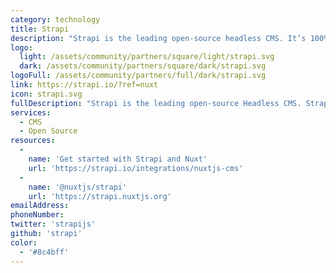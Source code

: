 ```yaml
---
category: technology
title: Strapi
description: "Strapi is the leading open-source headless CMS. It’s 100% JavaScript, fully customizable and developer-first."
logo:
  light: /assets/community/partners/square/light/strapi.svg
  dark: /assets/community/partners/square/dark/strapi.svg
logoFull: /assets/community/partners/full/dark/strapi.svg
link: https://strapi.io/?ref=nuxt
icon: strapi.svg
fullDescription: "Strapi is the leading open-source Headless CMS. Strapi gives developers the freedom to use their favorite tools and frameworks while allowing editors to easily manage their content and distribute it anywhere."
services:
  - CMS
  - Open Source
resources:
  -
    name: 'Get started with Strapi and Nuxt'
    url: 'https://strapi.io/integrations/nuxtjs-cms'
  -
    name: '@nuxtjs/strapi'
    url: 'https://strapi.nuxtjs.org'
emailAddress:
phoneNumber:
twitter: 'strapijs'
github: 'strapi'
color:
  - '#8c4bff'
---
```

